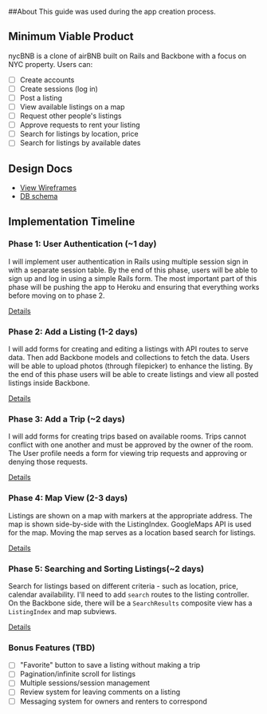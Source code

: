 ##About
This guide was used during the app creation process.
## Minimum Viable Product
nycBNB is a clone of airBNB built on Rails and Backbone with a focus on NYC property. Users can:

- [ ] Create accounts
- [ ] Create sessions (log in)
- [ ] Post a listing
- [ ] View available listings on a map
- [ ] Request other people's listings
- [ ] Approve requests to rent your listing
- [ ] Search for listings by location, price
- [ ] Search for listings by available dates

## Design Docs
* [View Wireframes][views]
* [DB schema][schema]

[views]: ./views.md
[schema]: ./schema.md

## Implementation Timeline

### Phase 1: User Authentication (~1 day)
I will implement user authentication in Rails using multiple session sign in with a separate session table. By the end of this phase, users will be able to sign up and log in using a simple Rails form. The most important part of this phase will be pushing the app to Heroku and ensuring that everything works before moving on to phase 2.

[Details][phase-one]

### Phase 2: Add a Listing (1-2 days)
I will add forms for creating and editing a listings with API routes to serve
data. Then add Backbone models and collections to fetch the data. Users will
be able to upload photos (through filepicker) to enhance the listing. By the end
of this phase users will be able to create listings and view all posted listings
inside Backbone.

[Details][phase-two]

### Phase 3: Add a Trip (~2 days)
I will add forms for creating trips based on available rooms. Trips cannot
conflict with one another and must be approved by the owner of the room. The
User profile needs a form for viewing trip requests and approving or denying
those requests.

[Details][phase-three]

### Phase 4: Map View (2-3 days)
Listings are shown on a map with markers at the appropriate address. The map
is shown side-by-side with the ListingIndex. GoogleMaps API is used for the map.
Moving the map serves as a location based search for listings.

[Details][phase-four]

### Phase 5: Searching and Sorting Listings(~2 days)
Search for listings based on different criteria - such as location, price, calendar
availability. I'll need to add `search` routes to the listing controller. On the
Backbone side, there will be a `SearchResults` composite view has a `ListingIndex`
and map subviews.

[Details][phase-five]

### Bonus Features (TBD)
- [ ] "Favorite" button to save a listing without making a trip
- [ ] Pagination/infinite scroll for listings
- [ ] Multiple sessions/session management
- [ ] Review system for leaving comments on a listing
- [ ] Messaging system for owners and renters to correspond

[phase-one]: ./phases/phase1.md
[phase-two]: ./phases/phase2.md
[phase-three]: ./phases/phase3.md
[phase-four]: ./phases/phase4.md
[phase-five]: ./phases/phase5.md
